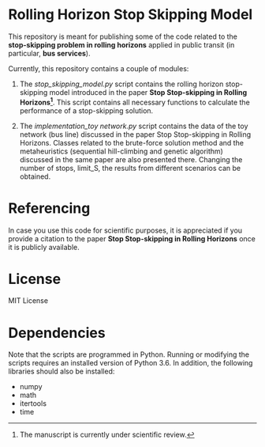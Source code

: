 # Rolling Horizon Stop Skipping Model

This repository is meant for publishing some of the code related to the **stop-skipping problem in rolling horizons** applied in public transit (in particular, **bus services**).

Currently, this repository contains a couple of modules:

1. The *stop_skipping_model.py* script contains the rolling horizon stop-skipping model introduced in the paper **Stop Stop-skipping in Rolling Horizons[^1]**. This script contains all necessary functions to calculate the performance of a stop-skipping solution. 

2. The *implementation_toy network.py* script contains the data of the toy network (bus line) discussed in the paper Stop Stop-skipping in Rolling Horizons. Classes related to the brute-force solution method and the metaheuristics (sequential hill-climbing and genetic algorithm) discussed in the same paper are also presented there. Changing the number of stops, limit_S, the results from different scenarios can be obtained.

# Referencing

In case you use this code for scientific purposes, it is appreciated if you provide a citation to the paper **Stop Stop-skipping in Rolling Horizons** once it is publicly available.

# License

MIT License

# Dependencies

Note that the scripts are programmed in Python. Running or modifying the scripts requires an installed version of Python 3.6. In addition, the following libraries should also be installed:
* numpy 
* math
* itertools
* time

[^1]: The manuscript is currently under scientific review.
